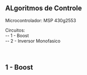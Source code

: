 ALgoritmos de Controle
-------------------------------------------------------

Microcontrolador: MSP 430g2553 <br/>


Circuitos: <br/>
-- 1 - Boost<br/>
-- 2 - Inversor Monofasico<br/>
<br/>
<br/>






1 - Boost
-------------------------------------------------------




